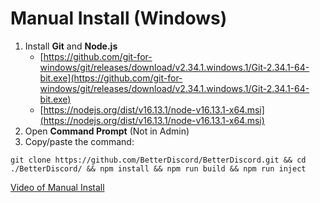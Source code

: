 # Manual Install (Windows)

1. Install **Git** and **Node.js**
   - [https://github.com/git-for-windows/git/releases/download/v2.34.1.windows.1/Git-2.34.1-64-bit.exe](https://github.com/git-for-windows/git/releases/download/v2.34.1.windows.1/Git-2.34.1-64-bit.exe)
   - [https://nodejs.org/dist/v16.13.1/node-v16.13.1-x64.msi](https://nodejs.org/dist/v16.13.1/node-v16.13.1-x64.msi)
2. Open **Command Prompt** (Not in Admin)
3. Copy/paste the command:

`git clone https://github.com/BetterDiscord/BetterDiscord.git && cd ./BetterDiscord/ && npm install && npm run build && npm run inject`

[Video of Manual Install](https://user-images.githubusercontent.com/90428263/162848023-9816afe8-8e77-44b5-afe2-054fd9131700.mp4)

